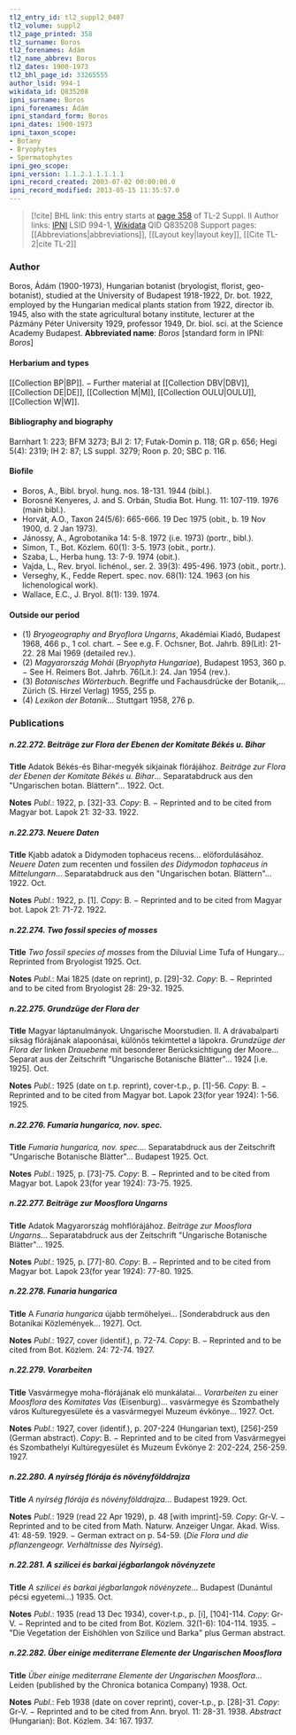 ```yaml
---
tl2_entry_id: tl2_suppl2_0407
tl2_volume: suppl2
tl2_page_printed: 358
tl2_surname: Boros
tl2_forenames: Ádám
tl2_name_abbrev: Boros
tl2_dates: 1900-1973
tl2_bhl_page_id: 33265555
author_lsid: 994-1
wikidata_id: Q835208
ipni_surname: Boros
ipni_forenames: Ádám
ipni_standard_form: Boros
ipni_dates: 1900-1973
ipni_taxon_scope: 
- Botany
- Bryophytes
- Spermatophytes
ipni_geo_scope: 
ipni_version: 1.1.2.1.1.1.1.1
ipni_record_created: 2003-07-02 00:00:00.0
ipni_record_modified: 2013-05-15 11:35:57.0
---
```


> [!cite] BHL link: this entry starts at [page 358](https://www.biodiversitylibrary.org/page/33265555) of TL-2 Suppl. II
> Author links: [IPNI](https://www.ipni.org/a/994-1) LSID 994-1, [Wikidata](https://www.wikidata.org/wiki/Q835208) QID Q835208
> Support pages: [[Abbreviations|abbreviations]], [[Layout key|layout key]], [[Cite TL-2|cite TL-2]]

### Author

Boros, Ádám (1900-1973), Hungarian botanist (bryologist, florist, geo-botanist), studied at the University of Budapest 1918-1922, Dr. bot. 1922, employed by the Hungarian medical plants station from 1922, director ib. 1945, also with the state agricultural botany institute, lecturer at the Pázmány Péter University 1929, professor 1949, Dr. biol. sci. at the Science Academy Budapest. 
**Abbreviated name**: *Boros* \[standard form in IPNI: *Boros*\]

#### Herbarium and types

[[Collection BP|BP]]. − Further material at [[Collection DBV|DBV]], [[Collection DE|DE]], [[Collection M|M]], [[Collection OULU|OULU]], [[Collection W|W]].

#### Bibliography and biography

Barnhart 1: 223; BFM 3273; BJI 2: 17; Futak-Domin p. 118; GR p. 656; Hegi 5(4): 2319; IH 2: 87; LS suppl. 3279; Roon p. 20; SBC p. 116.

#### Biofile

- Boros, A., Bibl. bryol. hung. nos. 18-131. 1944 (bibl.).
- Borosné Kenyeres, J. and S. Orbán, Studia Bot. Hung. 11: 107-119. 1976 (main bibl.).
- Horvát, A.O., Taxon 24(5/6): 665-666. 19 Dec 1975 (obit., b. 19 Nov 1900, d. 2 Jan 1973).
- Jánossy, A., Agrobotanika 14: 5-8. 1972 (i.e. 1973) (portr., bibl.).
- Simon, T., Bot. Közlem. 60(1): 3-5. 1973 (obit., portr.).
- Szaba, L., Herba hung. 13: 7-9. 1974 (obit.).
- Vajda, L., Rev. bryol. lichénol., ser. 2. 39(3): 495-496. 1973 (obit., portr.).
- Verseghy, K., Fedde Repert. spec. nov. 68(1): 124. 1963 (on his lichenological work).
- Wallace, E.C., J. Bryol. 8(1): 139. 1974.

#### Outside our period

- (1) *Bryogeography and Bryoflora Ungarns*, Akadémiai Kiadó, Budapest 1968, 466 p., 1 col. chart. − See e.g. F. Ochsner, Bot. Jahrb. 89(Lit): 21-22. 28 Mai 1969 (detailed rev.).
- (2) *Magyarország Mohái* (*Bryophyta Hungariae*), Budapest 1953, 360 p. − See H. Reimers Bot. Jahrb. 76(Lit.): 24. Jan 1954 (rev.).
- (3) *Botanisches Wörterbuch*. Begriffe und Fachausdrücke der Botanik,... Zürich (S. Hirzel Verlag) 1955, 255 p.
- (4) *Lexikon der Botanik*... Stuttgart 1958, 276 p.

### Publications

##### n.22.272. Beiträge zur Flora der Ebenen der Komitate Békés u. Bihar

**Title**
Adatok Békés-és Bihar-megyék sikjainak flórájához. *Beiträge zur Flora der Ebenen der Komitate Békés u. Bihar*... Separatabdruck aus den "Ungarischen botan. Blättern"... 1922. Oct.

**Notes**
*Publ*.: 1922, p. \[32\]-33. *Copy*: B. − Reprinted and to be cited from Magyar bot. Lapok 21: 32-33. 1922.

##### n.22.273. Neuere Daten

**Title**
Kjabb adatok a Didymoden tophaceus recens... elöfordulásához. *Neuere Daten* zum recenten und fossilen *des Didymodon tophaceus in Mittelungarn*... Separatabdruck aus den "Ungarischen botan. Blättern"... 1922. Oct.

**Notes**
*Publ*.: 1922, p. \[1\]. *Copy*: B. − Reprinted and to be cited from Magyar bot. Lapok 21: 71-72. 1922.

##### n.22.274. Two fossil species of mosses

**Title**
*Two fossil species of mosses* from the Diluvial Lime Tufa of Hungary... Reprinted from Bryologist 1925. Oct.

**Notes**
*Publ*.: Mai 1825 (date on reprint), p. \[29\]-32. *Copy*: B. − Reprinted and to be cited from Bryologist 28: 29-32. 1925.

##### n.22.275. Grundzüge der Flora der

**Title**
Magyar láptanulmányok. Ungarische Moorstudien. II. A drávabalparti sikság flórájának alapoonásai, különös tekimtettel a lápokra. *Grundzüge der Flora der* linken *Drauebene* mit besonderer Berücksichtigung der Moore... Separat aus der Zeitschrift "Ungarische Botanische Blätter"... 1924 \[i.e. 1925\]. Oct.

**Notes**
*Publ*.: 1925 (date on t.p. reprint), cover-t.p., p. \[1\]-56. *Copy*: B. − Reprinted and to be cited from Magyar bot. Lapok 23(for year 1924): 1-56. 1925.

##### n.22.276. Fumaria hungarica, nov. spec.

**Title**
*Fumaria hungarica, nov. spec.*... Separatabdruck aus der Zeitschrift "Ungarische Botanische Blätter"... Budapest 1925. Oct.

**Notes**
*Publ*.: 1925, p. \[73\]-75. *Copy*: B. − Reprinted and to be cited from Magyar bot. Lapok 23(for year 1924): 73-75. 1925.

##### n.22.277. Beiträge zur Moosflora Ungarns

**Title**
Adatok Magyarország mohflórájához. *Beiträge zur Moosflora Ungarns*... Separatabdruck aus der Zeitschrift "Ungarische Botanische Blätter"... 1925.

**Notes**
*Publ*.: 1925, p. \[77\]-80. *Copy*: B. − Reprinted and to be cited from Magyar bot. Lapok 23(for year 1924): 77-80. 1925.

##### n.22.278. Funaria hungarica

**Title**
A *Funaria hungarica* újabb termöhelyei... \[Sonderabdruck aus den Botanikai Közlemények... 1927\]. Oct.

**Notes**
*Publ*.: 1927, cover (identif.), p. 72-74. *Copy*: B. − Reprinted and to be cited from Bot. Közlem. 24: 72-74. 1927.

##### n.22.279. Vorarbeiten

**Title**
Vasvármegye moha-flórájának elö munkálatai... *Vorarbeiten* zu einer *Moosflora* des *Komitates Vas* (Eisenburg)... vasvármegye és Szombathely város Kulturegyesülete és a vasvármegyei Muzeum évkönye... 1927. Oct.

**Notes**
*Publ*.: 1927, cover (identif.), p. 207-224 (Hungarian text), \[256\]-259 (German abstract).
*Copy*: B. − Reprinted and to be cited from Vasvármegyei és Szombathelyi Kultúregyesület és Muzeum Évkönye 2: 202-224, 256-259. 1927.

##### n.22.280. A nyírség flórája és növényfölddrajza

**Title**
*A nyírség flórája és növényfölddrajza*... Budapest 1929. Oct.

**Notes**
*Publ*.: 1929 (read 22 Apr 1929), p. 48 \[with imprint\]-59. *Copy*: Gr-V. − Reprinted and to be cited from Math. Naturw. Anzeiger Ungar. Akad. Wiss. 41: 48-59. 1929. − German extract on p. 54-59. (*Die Flora und die pflanzengeogr. Verhältnisse des Nyírség*).

##### n.22.281. A szilicei és barkai jégbarlangok növényzete

**Title**
*A szilicei és barkai jégbarlangok növényzete*... Budapest (Dunántul pécsi egyetemi...) 1935. Oct.

**Notes**
*Publ*.: 1935 (read 13 Dec 1934), cover-t.p., p. \[i\], \[104\]-114. *Copy*: Gr-V. − Reprinted and to be cited from Bot. Közlem. 32(1-6): 104-114. 1935. − "Die Vegetation der Eishöhlen von Szilice und Barka" plus German abstract.

##### n.22.282. Über einige mediterrane Elemente der Ungarischen Moosflora

**Title**
*Über einige mediterrane Elemente der Ungarischen Moosflora*... Leiden (published by the Chronica botanica Company) 1938. Oct.

**Notes**
*Publ*.: Feb 1938 (date on cover reprint), cover-t.p., p. \[28\]-31. *Copy*: Gr-V. − Reprinted and to be cited from Ann. bryol. 11: 28-31. 1938.
*Abstract* (Hungarian): Bot. Közlem. 34: 167. 1937.

